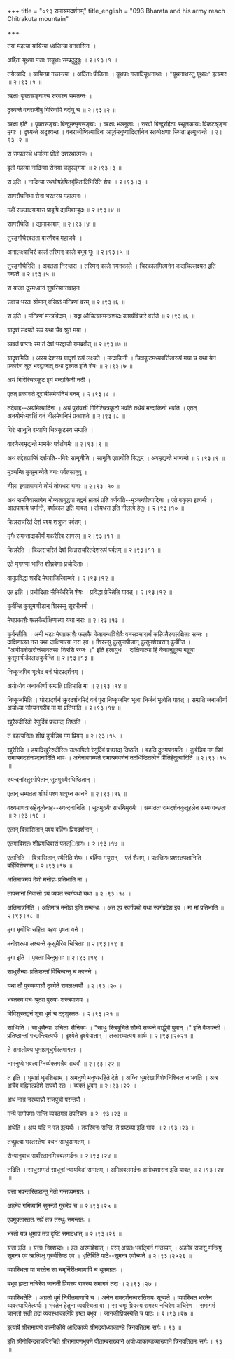 +++
title = "०९३ रामाश्रमदर्शनम्"
title_english = "093 Bharata and his army reach Chitrakuta mountain"

+++


तया महत्या यायिन्या ध्वजिन्या वनवासिनः ।  

अर्द्दिता यूथपा मत्ताः सयूथाः सम्प्रदुद्रुवुः  ॥  २।९३।१  ॥   

तयेत्यादि । यायिन्या गच्छन्त्या । अर्दिताः पीडिताः । यूथपाः
गजादियूथनाथाः । "यूथनाथस्तु यूथपः" इत्यमरः  ॥  २।९३।१  ॥   

  

ऋक्षाः पृषतसङ्घाश्च रुरवश्च समतन्तः ।  

दृश्यन्ते वनराजीषु गिरिष्वपि नदीषु च  ॥  २।९३।२ ॥   

ऋक्षा इति । पृषतसङ्घाः बिन्दुमन्मृगसङ्घाः । ऋक्षाः भल्लूकाः । रुरवो
बिन्दुरहिताः स्थूलकायाः विकटश्रृङ्गा मृगाः । दृश्यन्ते अदृश्यन्त ।
वनराजीष्वित्यादिना अपूर्वमनुष्यादिदर्शनेन स्तब्धेक्षणाः स्थिता
इत्युच्यन्ते  ॥  २।९३।२  ॥   

  

स सम्प्रतस्थे धर्मात्मा प्रीतो दशरथात्मजः ।  

वृतो महत्या नादिन्या सेनया चतुरङ्गया  ॥  २।९३।३  ॥   

स इति । नादिन्या रथघोषहेषितबृंहितादिभिरिति शेषः  ॥  २।९३।३  ॥   

  

सागरौघनिभा सेना भरतस्य महात्मनः ।  

महीं सञ्छादयामास प्रावृषि द्यामिवाम्बुदः  ॥  २।९३।४  ॥   

सागरौघेति । द्यामाकाशम्  ॥  २।९३।४  ॥   

  

तुरङ्गौघैरवतता वारणैश्च महाजवैः ।  

अनालक्ष्याचिरं कालं तस्मिन् काले बभूव भूः  ॥  २।९३।५  ॥   

तुरङ्गौघैरिति । अवतता निरन्तरा । तस्मिन् काले गमनकाले । चिरकालमित्यनेन
कदाचिल्लक्ष्यत इति गम्यते  ॥  २।९३।५  ॥   

  

स यात्वा दूरमध्वानं सुपरिश्रान्तवाहनः ।  

उवाच भरतः श्रीमान् वसिष्ठं मन्त्रिणां वरम्  ॥  २।९३।६  ॥   

स इति । मन्त्रिणां मन्त्रविदाम् । यद्वा औचित्यान्मन्त्रशब्दः
कार्य्यविचारे वर्त्तते  ॥  २।९३।६  ॥   

  

यादृशं लक्ष्यते रूपं यथा चैव श्रुतं मया ।  

व्यक्तं प्राप्ताः स्म तं देशं भरद्वाजो यमब्रवीत्  ॥  २।९३।७  ॥   

यादृशमिति । अस्य देशस्य यादृशं रूपं लक्ष्यते । मन्दाकिनी ।
चित्रकूटमध्यवर्त्तित्वरूपं मया च यथा येन प्रकारेण श्रुतं भरद्वाजात् तथा
दृश्यत इति शेषः  ॥  २।९३।७  ॥   

  

अयं गिरिश्चित्रकूट इयं मन्दाकिनी नदी ।  

एतत् प्रकाशते दूरान्नीलमेघनिभं वनम्  ॥  २।९३।८  ॥   

तदेवाह--अयमित्यादिना । अयं पुरोवर्त्ती गिरिश्चित्रकूटो भवति तथेयं
मन्दाकिनी भवति । एतत् अनयोर्मध्यवर्त्ति वनं नीलमेघनिभं प्रकाशते  ॥ 
२।९३।८  ॥   

  

गिरेः सानूनि रम्याणि चित्रकूटस्य सम्प्रति ।  

वारणैरवमृद्यन्ते मामकैः पर्वतोपमैः  ॥  २।९३।९  ॥   

अथ तद्देशप्राप्तिं दर्शयति--गिरेः सानूनीति । सानूनि एतानीति सिद्धम् ।
अवमृद्यन्ते भज्यन्ते  ॥  २।९३।९  ॥   

  

मुञ्चन्ति कुसुमान्येते नगाः पर्वतसानुषु ।  

नीला इवातपापाये तोयं तोयधरा घनाः  ॥  २।९३।१०  ॥   

अथ रामनिवासत्वेन भोग्यताबुद्ध्या तद्वनं भ्रातरं प्रति
वर्णयति--मुञ्चन्तीत्यादिना । एते वकुला इत्यर्थः । आतपापाये घर्मान्ते,
वर्षाकाल इति यावत् । तोयधरा इति नीलत्वे हेतुः  ॥  २।९३।१०  ॥   

  

किन्नराचरितं देशं पश्य शत्रुघ्न पर्वतम् ।  

मृगैः समन्तादाकीर्णं मकरैरिव सागरम्  ॥  २।९३।११  ॥   

किन्नरेति । किन्नराचरितं देशं किन्नराचरितदेशरूपं पर्वतम्  ॥  २।९३।११  ॥   

  

एते मृगगणा भान्ति शीघ्रवेगाः प्रचोदिताः ।  

वायुप्रविद्धा शरदि मेघराजिरिवाम्बरे  ॥  २।९३।१२  ॥   

एत इति । प्रचोदिताः सैनिकैरिति शेषः । प्रविद्धा प्रेरितेति यावत्  ॥ 
२।९३।१२  ॥   

  

कुर्वन्ति कुसुमापीडान् शिरस्सु सुरभीनमी ।  

मेघप्रकाशैः फलकैर्दाक्षिणात्या यथा नराः  ॥  २।९३।१३  ॥   

कुर्वन्तीति । अमी भटाः मेघप्रकाशैः फलकैः केशबन्धविशेषैः वनसञ्चारार्थं
कल्पितैरुपलक्षिताः सन्तः । दाक्षिणात्या नरा यथा दाक्षिणात्या नरा इव ।
शिरस्सु कुसुमापीडान् कुसुमशेखरान् कुर्वन्ति । "आपीडशेखरोत्तंसावतंसाः
शिरसि स्रजः ।" इति हलायुधः । दाक्षिणात्या हि केशानुद्धृत्य बद्ध्वा
कुसुमापीडैरलङ्कुर्वन्ति  ॥  २।९३।१३  ॥   

  

निष्कूजमिव भूत्वेदं वनं घोरप्रदर्शनम् ।  

अयोध्येव जनाकीर्णा सम्प्रति प्रतिभाति मा  ॥  २।९३।१४  ॥   

निष्कूजमिति । घोरप्रदर्शनं क्रूरदर्शनमिदं वनं पुरा निष्कूजमिव भूत्वा
निर्जनं भूत्वेति यावत् । सम्प्रति जनाकीर्णा अयोध्या सौम्यनगरीव मा मां
प्रतिभाति  ॥  २।९३।१४  ॥   

  

खुरैरुदीरितो रेणुर्दिवं प्रच्छाद्य तिष्ठति ।  

तं वहत्यनिलः शीघ्रं कुर्वन्निव मम प्रियम्  ॥  २।९३।१५  ॥   

खुरैरिति । हयादिखुरैरुदीरितः उत्थापितो रेणुर्दिवं प्रच्छाद्य तिष्ठति ।
वहति द्रुतमपनयति । कुर्वन्निव मम प्रियं रामाश्रमदर्शनप्रदानादिति भावः ।
अनेनावगम्यते रामाश्रमवर्णनं तदधिष्ठितत्वेन प्रीतिहेतुत्वादिति  ॥  २।९३।१५
 ॥   

  

स्यन्दनांस्तुरगोपेतान् सूतमुख्यैरधिष्ठितान् ।  

एतान् सम्पततः शीघ्रं पश्य शत्रुघ्न कानने  ॥  २।९३।१६  ॥   

वक्ष्यमाणत्रासहेतुत्वेनाह--स्यन्दनानिति । सूतमुख्यैः सारथिमुख्यैः ।
सम्पततः रामदर्शनकुतूहलेन सम्यग्गच्छतः  ॥  २।९३।१६  ॥   

  

एतान् वित्रासितान् पश्य बर्हिणः प्रियदर्शनान् ।  

एतमाविशतः शीघ्रमधिवासं पतत्ित्रणः  ॥  २।९३।१७  ॥   

एतानिति । वित्रासितान् रथैरिति शेषः । बर्हिणः मयूरान् । एतं शैलम् ।
पतत्त्रिणः प्रशस्तपक्षानिति बर्हिविशेषणम्  ॥  २।९३।१७  ॥   

  

अतिमात्रमयं देशो मनोज्ञः प्रतिभाति मा ।  

तापसानां निवासो ऽयं व्यक्तं स्वर्गपथो यथा  ॥  २।९३।१८  ॥   

अतिमात्रमिति । अतिमात्रं मनोज्ञ इति सम्बन्धः । अत एव स्वर्गपथो यथा
स्वर्गप्रदेश इव । मा मां प्रतिभाति  ॥  २।९३।१८  ॥   

  

मृगा मृगीभिः सहिता बहवः पृषता वने ।  

मनोज्ञरूपा लक्ष्यन्ते कुसुमैरिव चित्रिताः  ॥  २।९३।१९  ॥   

मृगा इति । पृषताः बिन्दुमृगाः  ॥  २।९३।१९  ॥   

  

साधुसैन्याः प्रतिष्ठन्तां विचिन्वन्तु च कानने ।  

यथा तौ पुरुषव्याघ्रौ दृश्येते रामलक्ष्मणौ  ॥  २।९३।२०  ॥   

भरतस्य वचः श्रुत्वा पुरुषाः शस्त्रपाणयः ।  

विविशुस्तद्वनं शूरा धूमं च ददृशुस्ततः  ॥  २।९३।२१  ॥   

साध्विति । साधुसैन्याः उचिताः सैनिकाः । "साधुः स्त्रिषूचिते सौम्ये
सज्ज्ने वार्द्धुषौ पुमान् ।" इति वैजयन्ती । प्रतिष्ठान्तां
गच्छन्त्वित्यर्थः । दृश्येते दृश्येयाताम् । लकारव्यत्यय आर्षः  ॥ 
२।९३।२०२१  ॥   

  

ते समालोक्य धूमाग्रमूचुर्भरतमागताः ।  

नामनुष्ये भवत्याग्निर्व्यक्तमत्रैव राघवौ  ॥  २।९३।२२  ॥   

त इति । धूमाग्रं धूमशिखाम् । अमनुष्ये मनुष्यरहिते देशे । अग्निः
धूमरेखाविशेषनिश्चितः न भवति । अत्र अत्रैव वह्निमत्प्रदेशे राघवौ स्तः ।
व्यक्तं ध्रुवम्  ॥  २।९३।२२  ॥   

  

अथ नात्र नरव्याघ्रौ राजपुत्रौ परन्तपौ ।  

मन्ये रामोपमाः सन्ति व्यक्तमत्र तपस्विनः  ॥  २।९३।२३  ॥   

अथेति । अथ यदि न स्त इत्यर्थः । तपस्विनः सन्ति, ते प्रष्टव्या इति भावः
 ॥  २।९३।२३  ॥   

  

तच्छ्रुत्वा भरतस्तेषां वचनं साधुसम्मतम् ।  

सैन्यानुवाच सर्वांस्तानमित्रबलमर्दनः  ॥  २।९३।२४  ॥   

तदिति । साधुसम्मतं साधूनां न्यायविदां सम्मतम् । अमित्रबलमर्दनः अमोघशासन
इति यावत्  ॥  २।९३।२४  ॥   

  

यत्ता भवन्तस्तिष्ठन्तु नेतो गन्तव्यमग्रतः ।  

अहमेव गमिष्यामि सुमन्त्रो गुरुरेव च  ॥  २।९३।२५  ॥   

एवमुक्तास्ततः सर्वे तत्र तस्थुः समन्ततः ।  

भरतो यत्र धूमाग्रं तत्र दृष्टिं समादधात्  ॥  २।९३।२६  ॥   

यत्ता इति । यत्ताः निश्शब्दाः । इतः अस्माद्देशात् । परम् अग्रतः
भवद्भिर्न गन्तव्यम् । अहमेव राजसु मन्त्रिषु सुमन्त्र एव ऋत्विक्षु
गुरुर्वसिष्ठ एव । धृतिरिति पाठे--सुमन्त्र एवोच्यते  ॥  २।९३।२५२६  ॥   

  

व्यवस्थिता या भरतेन सा चमूर्निरीक्षमाणापि च धूममग्रतः ।  

बभूव हृष्टा नचिरेण जानती प्रियस्य रामस्य समागमं तदा  ॥  २।९३।२७  ॥   

व्यवस्थितेति । अग्रतो धूमं निरीक्षमाणापि च । अनेन रामदर्शनत्वरातिशयः
सूच्यते । व्यवस्थित भरतेन व्यवस्थापितेत्यर्थः । भरतेन हेतुना व्यवस्थिता
वा । सा चमूः प्रियस्य रामस्य नचिरेण अचिरेण । समागमं जानतौ सती तदा
व्यवस्थाकालेपि हृष्टा बभूव । जानकीप्रियस्येति च पाठः  ॥  २।९३।२७  ॥   

  

इत्यार्षे श्रीरामायणे वाल्मीकीये आदिकाव्ये श्रीमदयोध्याकाण्डे
त्रिनवतितमः सर्गः  ॥  ९३  ॥   

इति श्रीगोविन्दराजविरचिते श्रीरामायणभूषणे पीताम्बराख्याने
अयोध्याकाण्डव्याख्याने त्रिनवतितमः सर्गः  ॥  ९३  ॥   


